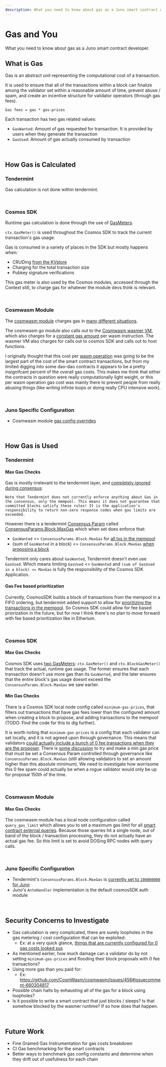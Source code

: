 ```yaml
---
description: What you need to know about gas as a Juno smart contract developer
---
```


# Gas and You

What you need to know about gas as a Juno smart contract developer.

## What is Gas

Gas is an abstract unit representing the computational cost of a transaction. 

It is used to ensure that all of the transactions within a block can finalize among the validator set within a reasonable amount of time, prevent abuse / spam, and create an incentive structure for validator operators (through gas fees).

`Gas fees = gas * gas-prices`

Each transaction has two gas related values:
* `GasWanted`: Amount of gas requested for transaction. It is provided by users when they generate the transaction
* `GasUsed`: Amount of gas actually consumed by transaction

</br>

## How Gas is Calculated

### Tendermint

Gas calculation is not done within tendermint.

</br>

### Cosmos SDK

Runtime gas calculation is done through the use of [GasMeters](https://docs.cosmos.network/master/basics/gas-fees.html#gas-meter). 

`ctx.GasMeter()` is used throughout the Cosmos SDK to track the current transaction's gas usage. 

Gas is consumed in a variety of places in the SDK but mostly happens when: 
* CRUDing [from the KVstore](https://github.com/cosmos/cosmos-sdk/blob/v0.42.10/store/types/gas.go#L198-L209)
* Charging for the total transaction size
* Pubkey signature verifications

This gas meter is also used by the Cosmos modules, accessed through the Context still, to charge gas for whatever the module devs think is relevant.

</br>

### Cosmwasm Module

The [cosmwasm module](https://github.com/CosmWasm/wasmd/tree/main/x/wasm#wasm-module) charges gas in [many different situations](https://github.com/CosmWasm/wasmd/blob/d5ef3ba2de3c9c87adb2d8826da35f4c5b07bc3c/x/wasm/keeper/gas_register.go#L13-L54). 

The cosmwasm go module also calls out to the [Cosmwasm wasmer VM](https://github.com/CosmWasm/cosmwasm/tree/v1.0.0-beta/packages/vm), which also charges for a [constant gas amount](https://github.com/CosmWasm/cosmwasm/blob/v1.0.0-beta/docs/GAS.md) per wasm instruction. The wasmer VM also charges for calls out to cosmos SDK and calls out to host functions.

I originally thought that this cost per [wasm operation](https://webassembly.github.io/spec/core/syntax/instructions.html) was going to be the largest part of the cost of the smart contract transactions, but from my limited digging into some dao-dao contracts it appears to be a pretty insignifcant percent of the overall gas costs. This makes me think that either the contracts in question were really computationally light weight, or this per wasm operation gas cost was mainly there to prevent people from really abusing things (like writing infinte loops or doing really CPU intensive work).

</br>

### Juno Specific Configuration
* Cosmwasm module [gas config overrides](https://github.com/CosmosContracts/juno/blob/main/app/wasm_config.go#L8-L11)

</br>

## How Gas is Used

### Tendermint

#### Max Gas Checks

Gas is mostly irrelevant to the tendermint layer, and [completely ignored during consensus](https://docs.tendermint.com/master/spec/abci/apps.html#gas):
```
Note that Tendermint does not currently enforce anything about Gas in the consensus, only the mempool. This means it does not guarantee that committed blocks satisfy these rules! It is the application's responsibility to return non-zero response codes when gas limits are exceeded.
```

However there is a tendermint [Consensus Param](https://github.com/tendermint/tendermint/blob/master/docs/architecture/adr-005-consensus-params.md) called [ConsensusParams.Block.MaxGas](https://docs.tendermint.com/master/spec/abci/apps.html#blockparams-maxgas) which when set does enforce that:
* `GasWanted` <= `ConsensusParams.Block.MaxGas` for [all txs in the mempool](https://github.com/tendermint/tendermint/blob/37287ead94aa010f2497a5df414c64b85e4861ce/node/setup.go#L160)
* (sum of `GasWanted` in a block) <= `ConsensusParams.Block.MaxGas` [when proposing a block](https://github.com/tendermint/tendermint/blob/37287ead94aa010f2497a5df414c64b85e4861ce/internal/mempool/mempool.go#L363-L367)

Tendermint only cares about `GasWanted`, Tendermint doesn't even use `GasUsed`. Which means limiting `GasUsed` <= `GasWanted` and `(sum of GasUsed in a block) <= MaxGas` is fully the responsibility of the Cosmos SDK Application.

#### Gas Fee based prioritization

Currently, CosmosSDK builds a block of transactions from the mempool in a FIFO ordering, but tendermint added support to allow for [prioritizing the transactions in the mempool](https://github.com/tendermint/tendermint/blob/f9e0f77af333f4ab7bfa1c0c303f7db47cec0c9e/docs/architecture/adr-067-mempool-refactor.md). So Cosmos SDK could allow for fee based priorization in the future, but for now I think there's no plan to move forward with fee based prioritization like in Etherium.

</br>

### Cosmos SDK

#### Max Gas Checks
Cosmos SDK uses [two GasMeters](https://docs.cosmos.network/master/basics/gas-fees.html#gas-meter): `ctx.GasMeter()` and `ctx.BlockGasMeter()` that track the actual, runtime gas usage. The former ensures that each transaction doesn't use more gas than its `GasWanted`, and the later ensures that the entire block's gas usage doesnt exceed the  `ConsensusParams.Block.MaxGas` we saw earlier.

#### Min Gas Checks
There is a Cosmos SDK local node config called `minimum-gas-prices`, that filters out transactions that have gas fees lower than the configured amount when creating a block to propose, and adding transactions to the mempool (TODO: Find the code for this to dig further).

It is worth noting that `minimum-gas-prices` is a config that each validator can set locally, and it is not agreed upon through governance. This means that validators [could actually include a bunch of 0 fee transactions when they are the proposer](https://docs.cosmos.network/master/core/baseapp.html#delivertx). There is [some discussion](https://github.com/cosmos/cosmos-sdk/discussions/8224) to try and make a min gas price that must be set a Consensus Param controlled through governance like `ConsensusParams.Block.MaxGas` (still allowing validators to set an amount higher than this absolute minimum). We need to investigate how worrisome this 0 fee spam could actually be when a rogue validator would only be up for proposal 150th of the time.

</br>

### Cosmwasm Module

#### Max Gas Checks

The cosmwasm module has a local node configuration called `query_gas_limit` which allows you to set a maximum gas limit for all [smart contract external queries](https://docs.cosmwasm.com/docs/1.0/architecture/query). Because those queries hit a single node, out of band of the block / transaction processing, they do not actually have an actual gas fee. So this limit is set to avoid DOSing RPC nodes with query calls.

</br>

### Juno Specific Configuration
* Tendermint's `ConsensusParams.Block.MaxGas` is [currently set to `100000000` for Juno](https://www.mintscan.io/juno/proposals/6)
* Juno's `AnteHandler` implementation is the default cosmosSDK auth module

</br>

## Security Concerns to Investigate
* Gas calculation is very complicated, there are surely loopholes in the gas metering / cost configuration that can be exploited:
  * Ex: at a very quick glance, [things that are currently configured for 0 gas costs looked sus](https://github.com/CosmWasm/wasmd/blob/d5ef3ba2de3c9c87adb2d8826da35f4c5b07bc3c/x/wasm/keeper/gas_register.go#L43-L48)
* As mentioned earlier, how much damage can a validator do by not setting `minimum-gas-prices` and flooding their block proposals with 0 fee transactions?
* Using more gas than you paid for:
  * Ex: https://github.com/CosmWasm/cosmwasm/issues/456#issuecomment-660304817
* Possible chain halts by exhausting all of the gas for a block using loopholes?
 * Is it possible to write a smart contract that just blocks / sleeps? Is that somehow blocked by the wasmer runtime? If so how does that happen.

</br>

## Future Work

* Fine Grained Gas Instrumentation for gas costs breakdown
* CI Gas benchmarking for the smart contracts
* Better ways to benchmark gas config constants and determine when they drift out of usefulness for each chain
